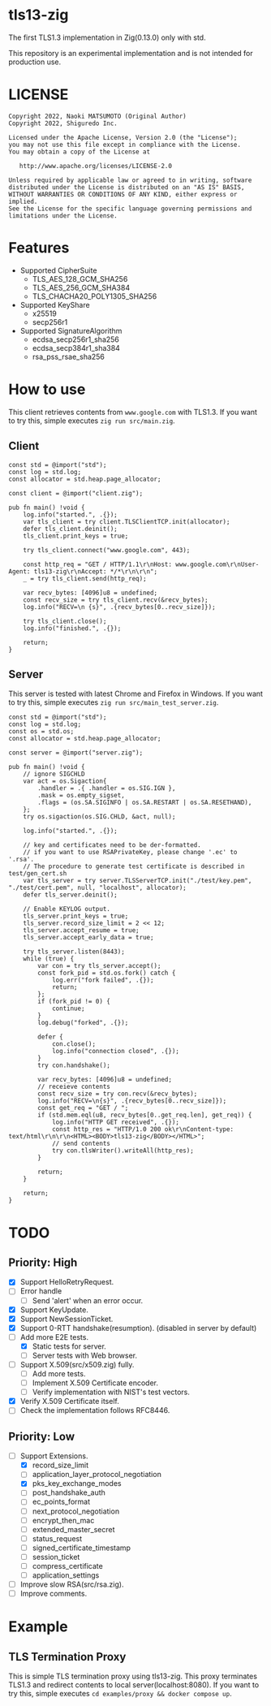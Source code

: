 # tls13-zig

The first TLS1.3 implementation in Zig(0.13.0) only with std.


This repository is an experimental implementation and is not intended for production use.

# LICENSE


```
Copyright 2022, Naoki MATSUMOTO (Original Author)
Copyright 2022, Shiguredo Inc.

Licensed under the Apache License, Version 2.0 (the "License");
you may not use this file except in compliance with the License.
You may obtain a copy of the License at

   http://www.apache.org/licenses/LICENSE-2.0

Unless required by applicable law or agreed to in writing, software
distributed under the License is distributed on an "AS IS" BASIS,
WITHOUT WARRANTIES OR CONDITIONS OF ANY KIND, either express or implied.
See the License for the specific language governing permissions and
limitations under the License.
```

# Features
- Supported CipherSuite
  - TLS_AES_128_GCM_SHA256
  - TLS_AES_256_GCM_SHA384
  - TLS_CHACHA20_POLY1305_SHA256
- Supported KeyShare
  - x25519
  - secp256r1
- Supported SignatureAlgorithm
  - ecdsa_secp256r1_sha256
  - ecdsa_secp384r1_sha384
  - rsa_pss_rsae_sha256

# How to use
This client retrieves contents from `www.google.com` with TLS1.3.
If you want to try this, simple executes `zig run src/main.zig`.
## Client
```zig
const std = @import("std");
const log = std.log;
const allocator = std.heap.page_allocator;

const client = @import("client.zig");

pub fn main() !void {
    log.info("started.", .{});
    var tls_client = try client.TLSClientTCP.init(allocator);
    defer tls_client.deinit();
    tls_client.print_keys = true;

    try tls_client.connect("www.google.com", 443);

    const http_req = "GET / HTTP/1.1\r\nHost: www.google.com\r\nUser-Agent: tls13-zig\r\nAccept: */*\r\n\r\n";
    _ = try tls_client.send(http_req);

    var recv_bytes: [4096]u8 = undefined;
    const recv_size = try tls_client.recv(&recv_bytes);
    log.info("RECV=\n {s}", .{recv_bytes[0..recv_size]});

    try tls_client.close();
    log.info("finished.", .{});

    return;
}
```

## Server
This server is tested with latest Chrome and Firefox in Windows.
If you want to try this, simple executes `zig run src/main_test_server.zig`.
```zig
const std = @import("std");
const log = std.log;
const os = std.os;
const allocator = std.heap.page_allocator;

const server = @import("server.zig");

pub fn main() !void {
    // ignore SIGCHLD
    var act = os.Sigaction{
        .handler = .{ .handler = os.SIG.IGN },
        .mask = os.empty_sigset,
        .flags = (os.SA.SIGINFO | os.SA.RESTART | os.SA.RESETHAND),
    };
    try os.sigaction(os.SIG.CHLD, &act, null);

    log.info("started.", .{});

    // key and certificates need to be der-formatted.
    // if you want to use RSAPrivateKey, please change '.ec' to '.rsa'.
    // The procedure to generate test certificate is described in test/gen_cert.sh
    var tls_server = try server.TLSServerTCP.init("./test/key.pem", "./test/cert.pem", null, "localhost", allocator);
    defer tls_server.deinit();

    // Enable KEYLOG output.
    tls_server.print_keys = true;
    tls_server.record_size_limit = 2 << 12;
    tls_server.accept_resume = true;
    tls_server.accept_early_data = true;

    try tls_server.listen(8443);
    while (true) {
        var con = try tls_server.accept();
        const fork_pid = std.os.fork() catch {
            log.err("fork failed", .{});
            return;
        };
        if (fork_pid != 0) {
            continue;
        }
        log.debug("forked", .{});

        defer {
            con.close();
            log.info("connection closed", .{});
        }
        try con.handshake();

        var recv_bytes: [4096]u8 = undefined;
        // receieve contents
        const recv_size = try con.recv(&recv_bytes);
        log.info("RECV=\n{s}", .{recv_bytes[0..recv_size]});
        const get_req = "GET / ";
        if (std.mem.eql(u8, recv_bytes[0..get_req.len], get_req)) {
            log.info("HTTP GET received", .{});
            const http_res = "HTTP/1.0 200 ok\r\nContent-type: text/html\r\n\r\n<HTML><BODY>tls13-zig</BODY></HTML>";
            // send contents
            try con.tlsWriter().writeAll(http_res);
        }

        return;
    }

    return;
}

```

# TODO
## Priority: High
- [x] Support HelloRetryRequest.
- [ ] Error handle
  - [ ] Send 'alert' when an error occur.
- [x] Support KeyUpdate.
- [x] Support NewSessionTicket.
- [x] Support 0-RTT handshake(resumption). (disabled in server by default)
- [ ] Add more E2E tests.
    - [x] Static tests for server.
    - [ ] Server tests with Web browser.
- [ ] Support X.509(src/x509.zig) fully.
  - [ ] Add more tests.
  - [ ] Implement X.509 Certificate encoder.
  - [ ] Verify implementation with NIST's test vectors.
- [x] Verify X.509 Certificate itself. 
- [ ] Check the implementation follows RFC8446.

## Priority: Low
- [ ] Support Extensions.
   - [x] record_size_limit
   - [ ] application_layer_protocol_negotiation
   - [x] pks_key_exchange_modes
   - [ ] post_handshake_auth
   - [ ] ec_points_format
   - [ ] next_protocol_negotiation
   - [ ] encrypt_then_mac
   - [ ] extended_master_secret
   - [ ] status_request
   - [ ] signed_certificate_timestamp
   - [ ] session_ticket
   - [ ] compress_certificate
   - [ ] application_settings
- [ ] Improve slow RSA(src/rsa.zig).
- [ ] Improve comments.

# Example
## TLS Termination Proxy
This is simple TLS termination proxy using tls13-zig.
This proxy terminates TLS1.3 and redirect contents to local server(localhost:8080).
If you want to try this, simple executes `cd examples/proxy && docker compose up`.

